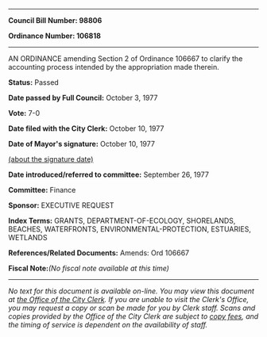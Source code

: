 

********

**Council Bill Number: 98806**
   
**Ordinance Number: 106818**
********

 AN ORDINANCE amending Section 2 of Ordinance 106667 to clarify the accounting process intended by the appropriation made therein.

**Status:** Passed
   
**Date passed by Full Council:** October 3, 1977
   
**Vote:** 7-0
   
**Date filed with the City Clerk:** October 10, 1977
   
**Date of Mayor's signature:** October 10, 1977
   
[(about the signature date)](/~public/approvaldate.htm)
   
   
   
**Date introduced/referred to committee:** September 26, 1977
   
**Committee:** Finance
   
**Sponsor:** EXECUTIVE REQUEST
   
   
**Index Terms:** GRANTS, DEPARTMENT-OF-ECOLOGY, SHORELANDS, BEACHES, WATERFRONTS, ENVIRONMENTAL-PROTECTION, ESTUARIES, WETLANDS

**References/Related Documents:** Amends: Ord 106667

**Fiscal Note:**_(No fiscal note available at this time)_
********

_No text for this document is available on-line. You may view this document at [the Office of the City Clerk](http://www.seattle.gov/leg/clerk/contactUs.htm). If you are unable to visit the Clerk's Office, you may request a copy or scan be made for you by Clerk staff. Scans and copies provided by the Office of the City Clerk are subject to [copy fees](http://clerk.seattle.gov/~public/clerkfees.htm), and the timing of service is dependent on the availability of staff._

